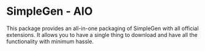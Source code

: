 # SimpleGen - AIO

This package provides an all-in-one packaging of SimpleGen with all official extensions. It allows you to have a single thing to download and have all the functionality with minimum hassle.